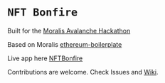 # `NFT Bonfire`


Built for the [Moralis Avalanche Hackathon](https://moralis.io/avalanche-hackathon/)

Based on Moralis [ethereum-boilerplate](https://ethereum-boilerplate.github.io/ethereum-boilerplate)

Live app here [NFTBonfire](https://nftbonfire.space/)

Contributions are welcome. Check Issues and [Wiki](https://github.com/toledoroy/NFTbonfire/wiki).
